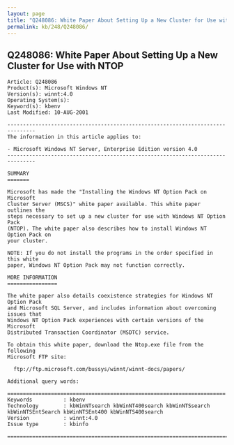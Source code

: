 ```yaml
---
layout: page
title: "Q248086: White Paper About Setting Up a New Cluster for Use with NTOP"
permalink: kb/248/Q248086/
---
```


## Q248086: White Paper About Setting Up a New Cluster for Use with NTOP

	Article: Q248086
	Product(s): Microsoft Windows NT
	Version(s): winnt:4.0
	Operating System(s): 
	Keyword(s): kbenv
	Last Modified: 10-AUG-2001
	
	-------------------------------------------------------------------------------
	The information in this article applies to:
	
	- Microsoft Windows NT Server, Enterprise Edition version 4.0 
	-------------------------------------------------------------------------------
	
	SUMMARY
	=======
	
	Microsoft has made the "Installing the Windows NT Option Pack on Microsoft
	Cluster Server (MSCS)" white paper available. This white paper outlines the
	steps necessary to set up a new cluster for use with Windows NT Option Pack
	(NTOP). The white paper also describes how to install Windows NT Option Pack on
	your cluster.
	
	NOTE: If you do not install the programs in the order specified in this white
	paper, Windows NT Option Pack may not function correctly.
	
	MORE INFORMATION
	================
	
	The white paper also details coexistence strategies for Windows NT Option Pack
	and Microsoft SQL Server, and includes information about overcoming issues that
	Windows NT Option Pack experiences with certain versions of the Microsoft
	Distributed Transaction Coordinator (MSDTC) service.
	
	To obtain this white paper, download the Ntop.exe file from the following
	Microsoft FTP site:
	
	  ftp://ftp.microsoft.com/bussys/winnt/winnt-docs/papers/
	
	Additional query words:
	
	======================================================================
	Keywords          : kbenv 
	Technology        : kbWinNTsearch kbWinNT400search kbWinNTSsearch kbWinNTSEntSearch kbWinNTSEnt400 kbWinNTS400search
	Version           : winnt:4.0
	Issue type        : kbinfo
	
	=============================================================================
	
